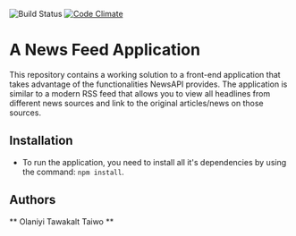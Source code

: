 ![Build Status](https://travis-ci.org/Tawakalt/d0-cp1-tawakalt.svg?branch=master)
[![Code Climate](https://codeclimate.com/github/Tawakalt/d0-cp1-tawakalt/badges/gpa.svg)](https://codeclimate.com/github/Tawakalt/d0-cp1-tawakalt)

# A News Feed Application
This repository contains a working solution to a front-end application that takes advantage of the functionalities NewsAPI provides. The application is similar to a modern RSS feed that allows you to view all headlines from different news sources and link to the original articles/news on those sources.


## Installation
- To run the application, you need to install all it's dependencies by using the command: `npm install`.

## Authors
** Olaniyi Tawakalt Taiwo ** 
